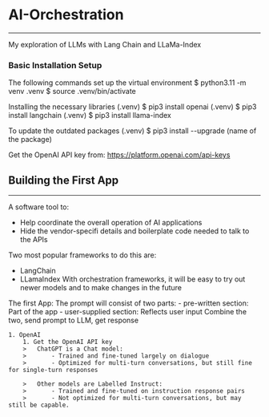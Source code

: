 # AI-Orchestration
***
My exploration of LLMs with Lang Chain and LLaMa-Index

### Basic Installation Setup

The following commands set up the virtual environment
    $ python3.11 -m venv .venv
    $ source .venv/bin/activate

Installing the necessary libraries
    (.venv) $ pip3 install openai
    (.venv) $ pip3 install langchain
    (.venv) $ pip3 install llama-index

To update the outdated packages
    (.venv) $ pip3 install --upgrade (name of the package)

Get the OpenAI API key from: https://platform.openai.com/api-keys

## Building the First App
---
A software tool to:
- Help coordinate the overall operation of AI applications
- Hide the vendor-specifi details and boilerplate code needed to talk to the APIs

Two most popular frameworks to do this are:
- LangChain
- LLamaIndex
With orchestration frameworks, it will be easy to try out newer models and to make changes in the future

The first App:
    The prompt will consist of two parts:
    - pre-written section: Part of the app
    - user-supplied section: Reflects user input
    Combine the two, send prompt to LLM, get response

    1. OpenAI
        1. Get the OpenAI API key
        >   ChatGPT is a Chat model: 
        >       - Trained and fine-tuned largely on dialogue
        >       - Optimized for multi-turn conversations, but still fine for single-turn responses
        
        >   Other models are Labelled Instruct:
        >       - Trained and fine-tuned on instruction response pairs
        >       - Not optimized for multi-turn conversations, but may still be capable.

        

